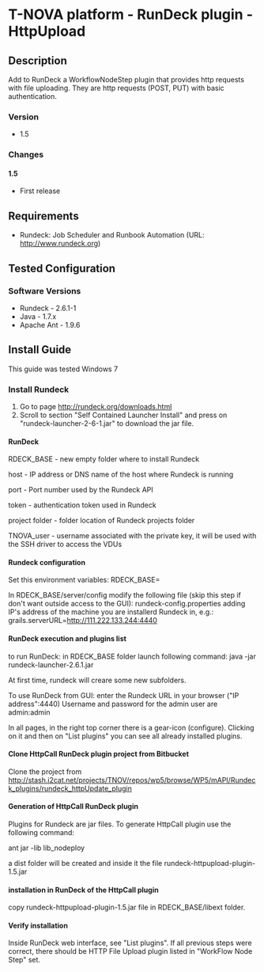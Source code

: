 # T-NOVA platform - RunDeck plugin - HttpUpload

## Description

Add to RunDeck a WorkflowNodeStep plugin that provides  http requests with file uploading. They are http requests (POST, PUT) with basic authentication.

### Version

- 1.5

### Changes

#### 1.5
- First release

## Requirements

- Rundeck: Job Scheduler and Runbook Automation (URL: http://www.rundeck.org)


## Tested Configuration

### Software Versions
- Rundeck - 2.6.1-1
- Java  - 1.7.x
- Apache Ant - 1.9.6

## Install Guide

This guide was tested Windows 7


### Install Rundeck

1. Go to page http://rundeck.org/downloads.html
2. Scroll to section "Self Contained Launcher Install" and press on "rundeck-launcher-2-6-1.jar" to download the jar file.


#### RunDeck

RDECK_BASE - new empty folder where to install Rundeck
  
host - IP address or DNS name of the host where Rundeck is running

port - Port number used by the Rundeck API

token - authentication token used in Rundeck

project folder - folder location of Rundeck projects folder

TNOVA_user - username associated with the private key, it will be used with the SSH driver to access the VDUs



#### Rundeck configuration

Set this environment variables:
RDECK_BASE=<folder where you installed RunDeck>

In RDECK_BASE/server/config
modify the following file (skip this step if don't want outside access to the GUI): 
rundeck-config.properties
adding IP's address of the machine  you are installerd Rundeck in, e.g.:
grails.serverURL=http://111.222.133.244:4440



#### RunDeck execution and plugins list

to run RunDeck:
in RDECK_BASE folder launch following command:
java -jar rundeck-launcher-2.6.1.jar

At first time, rundeck will creare some new subfolders.

To use RunDeck from GUI:
enter the Rundeck URL in your browser ("IP address":4440)
Username and password for the admin user are admin:admin

In all pages, in the right top corner there is a gear-icon (configure). Clicking on it and then on "List plugins" you can see all already installed plugins. 



#### Clone HttpCall RunDeck plugin project from Bitbucket

Clone the project from http://stash.i2cat.net/projects/TNOV/repos/wp5/browse/WP5/mAPI/Rundeck_plugins/rundeck_httpUpdate_plugin


#### Generation of HttpCall RunDeck plugin

Plugins for Rundeck are jar files. To generate HttpCall plugin use the following command:

ant jar -lib lib_nodeploy

a dist folder will be created and inside it the file rundeck-httpupload-plugin-1.5.jar


#### installation in RunDeck of the  HttpCall plugin

copy rundeck-httpupload-plugin-1.5.jar file in RDECK_BASE/libext folder.


#### Verify installation 

Inside RunDeck web interface, see "List plugins". If all previous steps were correct, there should be HTTP File Upload plugin listed in "WorkFlow Node Step" set. 


